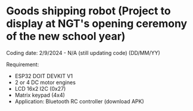 # Goods shipping robot (Project to display at NGT's opening ceremony of the new school year)
Coding date: 2/9/2024 - N/A (still updating code) (DD/MM/YY) 

Requirement:
- ESP32 DOIT DEVKIT V1
- 2 or 4 DC motor engines
- LCD 16x2 I2C (0x27)
- Matrix keypad (4x4)
- Application: Bluetooth RC controller (download APK)
